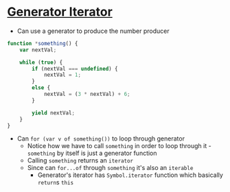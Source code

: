 # [Generator Iterator](https://github.com/getify/You-Dont-Know-JS/blob/master/async%20%26%20performance/ch4.md#generator-iterator)

* Can use a generator to produce the number producer

```javascript
function *something() {
	var nextVal;

	while (true) {
		if (nextVal === undefined) {
			nextVal = 1;
		}
		else {
			nextVal = (3 * nextVal) + 6;
		}

		yield nextVal;
	}
}
```

* Can `for (var v of something())` to loop through generator
  * Notice how we have to call `something` in order to loop through it - `something` by itself is just a generator function
  * Calling `something` returns an `iterator`
  * Since can `for...of` through `something` it's also an `iterable`
    * Generator's iterator has `Symbol.iterator` function which basically `return`s `this`
